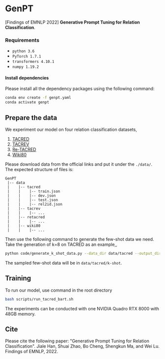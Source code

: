 # GenPT
[Findings of EMNLP 2022] **Generative Prompt Tuning for Relation Classification**. 

### Requirements

- ``python 3.6``
- ``PyTorch 1.7.1``
- ``transformers 4.10.1``
- ``numpy 1.19.2``

#### Install dependencies
Please install all the dependency packages using the following command:
```bash
conda env create -f genpt.yaml
conda activate genpt
```

## Prepare the data

We experiment our model on four relation classification datasets,

  1. [TACRED](https://nlp.stanford.edu/projects/tacred/)
  2. [TACREV](https://github.com/DFKI-NLP/tacrev)
  3. [Re-TACRED](https://github.com/gstoica27/Re-TACRED)
  4. [Wiki80](https://github.com/thunlp/OpenNRE)

Please download data from the official links and put it under the ``./data/``.
The expected structure of files is:
```
GenPT
 |-- data
 |    |-- tacred
 |    |    |-- train.json        
 |    |    |-- dev.json
 |    |    |-- test.json
 |    |    |-- rel2id.json
 |    |-- tacrev
 |    |    |-- ...
 |    |-- retacred
 |    |    |-- ...
 |    |-- wiki80
 |    |    |-- ...
```
Then use the following command to generate the few-shot data we need. Take the generation of k=8 on TACRED as an example,,
```bash
python code/generate_k_shot_data.py --data_dir data/tacred --output_dir data/tacred --k 8
```
The sampled few-shot data will be in `data/tacred/k-shot`.

## Training
To run our model, use command in the root directory

```bash
bash scripts/run_tacred_bart.sh
```
The experiments can be conducted with one NVIDIA Quadro RTX 8000 with 48GB memory.

## Cite
Please cite the following paper: "Generative Prompt Tuning for Relation Classification". Jiale Han, Shuai Zhao, Bo Cheng, Shengkun Ma, and Wei Lu. Findings of EMNLP, 2022.

